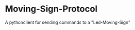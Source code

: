 Moving-Sign-Protocol
====================

A pythonclient for sending commands to a "Led-Moving-Sign"
